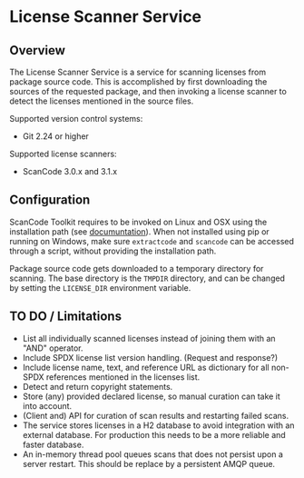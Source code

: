 # License Scanner Service
## Overview
The License Scanner Service is a service for scanning licenses from package 
source code. This is accomplished by first downloading the sources of the
requested package, and then invoking a license scanner to detect the licenses
mentioned in the source files.

Supported version control systems:
- Git 2.24 or higher

Supported license scanners:
- ScanCode 3.0.x and 3.1.x

## Configuration
ScanCode Toolkit requires to be invoked on Linux and OSX using the 
installation path (see [documuntation](https://scancode-toolkit.readthedocs.io/en/latest/cli-reference/synopsis.html)).
When not installed using pip or running on Windows, make sure `extractcode` and 
`scancode` can be accessed through a script, without providing the installation 
path.

Package source code gets downloaded to a temporary directory for scanning.
The base directory is the `TMPDIR` directory, and can be changed by setting 
the `LICENSE_DIR` environment variable.

## TO DO / Limitations
- List all individually scanned licenses instead of joining them with an 
"AND" operator.
- Include SPDX license list version handling. (Request and response?)
- Include license name, text, and reference URL as dictionary for all non-SPDX 
references mentioned in the licenses list.
- Detect and return copyright statements.
- Store (any) provided declared license, so manual curation can take it into 
account.
- (Client and) API for curation of scan results and restarting failed scans.
- The service stores licenses in a H2 database to avoid integration with an 
external database. For production this needs to be a more reliable and faster 
database.
- An in-memory thread pool queues scans that does not persist upon a server 
restart. This should be replace by a persistent AMQP queue.
